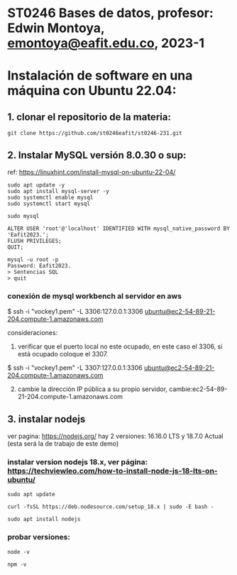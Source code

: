 # ST0246 Bases de datos, profesor: Edwin Montoya, emontoya@eafit.edu.co, 2023-1
#
# Instalación de software en una máquina con Ubuntu 22.04:

## 1. clonar el repositorio de la materia:

    git clone https://github.com/st0246eafit/st0246-231.git
  
## 2. Instalar MySQL versión 8.0.30 o sup:

ref: https://linuxhint.com/install-mysql-on-ubuntu-22-04/

    sudo apt update -y
    sudo apt install mysql-server -y
    sudo systemctl enable mysql
    sudo systemctl start mysql

    sudo mysql

    ALTER USER 'root'@'localhost' IDENTIFIED WITH mysql_native_password BY 'Eafit2023.';
    FLUSH PRIVILEGES;
    QUIT;

    mysql -u root -p
    Password: Eafit2023.
    > Sentencias SQL
    > quit

### conexión de mysql workbench al servidor en aws

$ ssh -i "vockey1.pem" -L 3306:127.0.0.1:3306 ubuntu@ec2-54-89-21-204.compute-1.amazonaws.com

consideraciones: 
1. verificar que el puerto local no este ocupado, en este caso el 3306, si está ocupado coloque el 3307.

$ ssh -i "vockey1.pem" -L 3307:127.0.0.1:3306 ubuntu@ec2-54-89-21-204.compute-1.amazonaws.com

2. cambie la dirección IP pública a su propio servidor, cambie:ec2-54-89-21-204.compute-1.amazonaws.com



## 3. instalar nodejs

ver pagina: https://nodejs.org/
hay 2 versiones: 16.16.0 LTS y 18.7.0 Actual (esta será la de trabajo de este demo)

### instalar version nodejs 18.x, ver página: https://techviewleo.com/how-to-install-node-js-18-lts-on-ubuntu/

    sudo apt update

    curl -fsSL https://deb.nodesource.com/setup_18.x | sudo -E bash -

    sudo apt install nodejs

### probar versiones:

    node -v
    
    npm -v